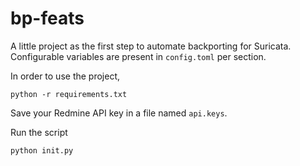 # bp-feats

A little project as the first step to automate backporting for Suricata.
Configurable variables are present in `config.toml` per section.

In order to use the project,

```
python -r requirements.txt
```

Save your Redmine API key in a file named `api.keys`.

Run the script
```
python init.py
```
